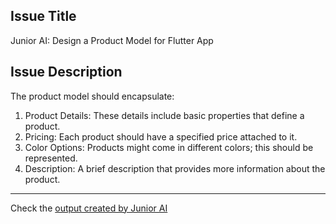 ## Issue Title
Junior AI: Design a Product Model for Flutter App

## Issue Description
The product model should encapsulate:
1. Product Details: These details include basic properties that define a product.
2. Pricing: Each product should have a specified price attached to it.
3. Color Options: Products might come in different colors; this should be represented.
4. Description: A brief description that provides more information about the product.




--- 
Check the [output created by Junior AI](https://github.com/maxonflutter/flutter_app_with_junior_ai)